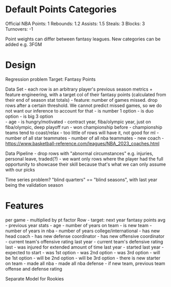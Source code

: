 # Default Points Categories
Official NBA
Points: 1
Rebounds: 1.2
Assists: 1.5
Steals: 3
Blocks: 3
Turnovers: -1

Point weights can differ between fantasy leagues.
New categories can be added e.g. 3FGM

# Design
Regression problem
Target: Fantasy Points

Data Set
    - each row is an arbitrary player's previous season metrics + feature engineering, with a target col of their fantasy points (calculated from their end of season stat totals)
    - feature: number of games missed. drop rows after a certain threshold. We cannot predict missed games, so we do not want our inference to account for that
    - is number 1 option
    - is duo option
    - is big 3 option   
    - age
    - is hungry/motivated
        - contract year, fiba/olympic year, just on fiba/olympic, deep playoff run
    - won championship before
        - championship teams tend to coast/relax
        - too little of rows will have it, not good for ml
    - number of all star teammates
    - number of all nba teammates
    - new coach
        - https://www.basketball-reference.com/leagues/NBA_2023_coaches.html

Data Pipeline
    - drop rows with "abnormal circumstances" e.g. injuries, personal leave, traded(?)
        - we want only rows where the player had the full opportunity to showcase their skill because that's what we can only assume with our picks

Time series problem?
"blind quarters" == "blind seasons", with last year being the validation season

# Features
<stat> per game
    - multiplied by pt factor
Row
    - target: next year fantasy points avg
    - previous year stats
    - age
    - number of years on team
    - is new team
    - number of years in nba
    - number of years college/international
    - has new head coach
    - has new defense coordinator
    - has new offensive coordinator
    - current team's offensive rating last year
    - current team's defensive rating last
    - was injured for extended amount of time last year
    - started last year
    - expected to start
    - was 1st option
    - was 2nd option
    - was 3rd option
    - will be 1st option
    - will be 2nd option
    - will be 3rd option
    - there is new starter on team
    - made all nba
    - made all nba defense
    - if new team, previous team offense and defense rating

Separate Model for Rookies
